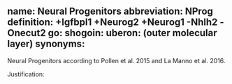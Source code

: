 name: Neural Progenitors
abbreviation: NProg
definition: +Igfbpl1 +Neurog2 +Neurog1 -Nhlh2 -Onecut2
go:
shogoin: 
uberon: (outer molecular layer)
synonyms:
---

Neural Progenitors according to Pollen et al. 2015 and La Manno et al. 2016.

Justification:


